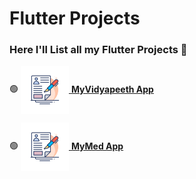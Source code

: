 # Flutter Projects
<h3>Here I'll List all my Flutter Projects 📃</h3>
 <p>🟢   <a href="https://github.com/itsSaadMalik/MyVidyapeeth-App-Description"><img src="https://github.com/itsSaadMalik/MyVidyapeeth-App-Description/blob/main/MyVidyapeeth_icon.jpg" width="77" height="77" align="center"> <b>MyVidyapeeth App</b> </a></p>
  <p>🟢   <a href="https://github.com/itsSaadMalik/MyVidyapeeth-App-Description"><img src="https://github.com/itsSaadMalik/MyVidyapeeth-App-Description/blob/main/MyVidyapeeth_icon.jpg" width="77" height="77" align="center"> <b>MyMed App</b> </a></p>
